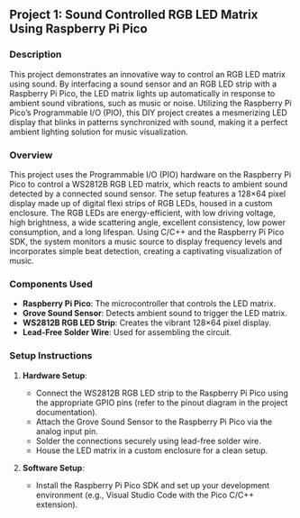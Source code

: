 ## Project 1: Sound Controlled RGB LED Matrix Using Raspberry Pi Pico

### Description

This project demonstrates an innovative way to control an RGB LED matrix using sound. By interfacing a sound sensor and an RGB LED strip with a Raspberry Pi Pico, the LED matrix lights up automatically in response to ambient sound vibrations, such as music or noise. Utilizing the Raspberry Pi Pico’s Programmable I/O (PIO), this DIY project creates a mesmerizing LED display that blinks in patterns synchronized with sound, making it a perfect ambient lighting solution for music visualization.

### Overview

This project uses the Programmable I/O (PIO) hardware on the Raspberry Pi Pico to control a WS2812B RGB LED matrix, which reacts to ambient sound detected by a connected sound sensor. The setup features a 128×64 pixel display made up of digital flexi strips of RGB LEDs, housed in a custom enclosure. The RGB LEDs are energy-efficient, with low driving voltage, high brightness, a wide scattering angle, excellent consistency, low power consumption, and a long lifespan. Using C/C++ and the Raspberry Pi Pico SDK, the system monitors a music source to display frequency levels and incorporates simple beat detection, creating a captivating visualization of music.

### Components Used

- **Raspberry Pi Pico**: The microcontroller that controls the LED matrix.
- **Grove Sound Sensor**: Detects ambient sound to trigger the LED matrix.
- **WS2812B RGB LED Strip**: Creates the vibrant 128×64 pixel display.
- **Lead-Free Solder Wire**: Used for assembling the circuit.

### Setup Instructions

1. **Hardware Setup**:
   - Connect the WS2812B RGB LED strip to the Raspberry Pi Pico using the appropriate GPIO pins (refer to the pinout diagram in the project documentation).
   - Attach the Grove Sound Sensor to the Raspberry Pi Pico via the analog input pin.
   - Solder the connections securely using lead-free solder wire.
   - House the LED matrix in a custom enclosure for a clean setup.

2. **Software Setup**:
   - Install the Raspberry Pi Pico SDK and set up your development environment (e.g., Visual Studio Code with the Pico C/C++ extension).
   
